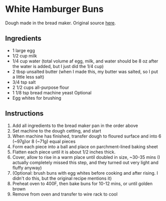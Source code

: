 # White Hamburger Buns
Dough made in the bread maker. Original source [here](https://pudgefactor.com/homemade-hamburger-buns-bread-machine/).

## Ingredients
* 1 large egg
* 1/2 cup milk
* 1/4 cup water (total volume af egg, milk, and water should be 8 oz after the water is added, but I just did the 1/4 cup)
* 2 tbsp unsalted butter (when I made this, my butter was salted, so I put a little less salt)
* 3/4 tsp salt
* 2 1/2 cups all-purpose flour
* 1 1/8 tsp bread machine yeast
Optional
* Egg whites for brushing

## Instructions
1. Add all ingredients to the bread maker pan in the order above
2. Set machine to the dough cetting, and start
3. When machine has finished, transfer dough to floured surface and into 6 (~97g)or 8 (~71g) equal pieces
4. Form each piece into a ball and place on parchment-lined baking sheet
5. Flatten each piece until it is about 1/2 inches thick.
6. Cover, allow to rise in a warm place until doubled in size, ~30-35 mins (I actually completely missed this step, and they turned out very light and fluffy anyway)
7. (Optional: brush buns with egg whites before cooking and after rising. I didn't do this, but the original recipe mentions it)
8. Preheat oven to 400F, then bake buns for 10-12 mins, or until golden brown
9. Remove from oven and transfer to wire rack to cool
